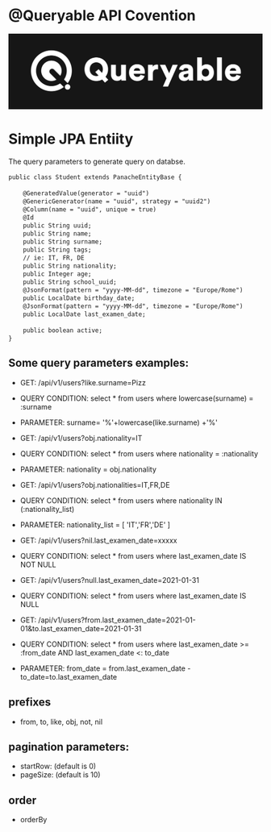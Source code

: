 # @Queryable API Covention

<img src="docs/queryable.png"><br/>

# Simple JPA Entiity

The query parameters to generate query on databse.

```
public class Student extends PanacheEntityBase {

    @GeneratedValue(generator = "uuid")
    @GenericGenerator(name = "uuid", strategy = "uuid2")
    @Column(name = "uuid", unique = true)
    @Id
    public String uuid;
    public String name;
    public String surname;
    public String tags;
    // ie: IT, FR, DE
    public String nationality;
    public Integer age;
    public String school_uuid;
    @JsonFormat(pattern = "yyyy-MM-dd", timezone = "Europe/Rome")
    public LocalDate birthday_date;
    @JsonFormat(pattern = "yyyy-MM-dd", timezone = "Europe/Rome")
    public LocalDate last_examen_date;
    
    public boolean active;
}
```
## Some query parameters examples:

- GET: /api/v1/users?like.surname=Pizz
- QUERY CONDITION: select * from users where lowercase(surname) = :surname 
- PARAMETER: surname= '%'+lowercase(like.surname) +'%'

- GET: /api/v1/users?obj.nationality=IT
- QUERY CONDITION: select * from users where nationality = :nationality 
- PARAMETER: nationality = obj.nationality

- GET: /api/v1/users?obj.nationalities=IT,FR,DE
- QUERY CONDITION: select * from users where nationality IN (:nationality_list)
- PARAMETER: nationality_list = [ 'IT','FR','DE' ]

- GET: /api/v1/users?nil.last_examen_date=xxxxx
- QUERY CONDITION: select * from users where last_examen_date IS NOT NULL

- GET: /api/v1/users?null.last_examen_date=2021-01-31
- QUERY CONDITION: select * from users where last_examen_date IS NULL

- GET: /api/v1/users?from.last_examen_date=2021-01-01&to.last_examen_date=2021-01-31
- QUERY CONDITION: select * from users where last_examen_date >= :from_date AND last_examen_date <: to_date
- PARAMETER: from_date = from.last_examen_date - to_date=to.last_examen_date

## prefixes
- from, to, like, obj, not, nil

## pagination parameters:
- startRow: (default is 0)
- pageSize: (default is 10)

## order 
- orderBy
